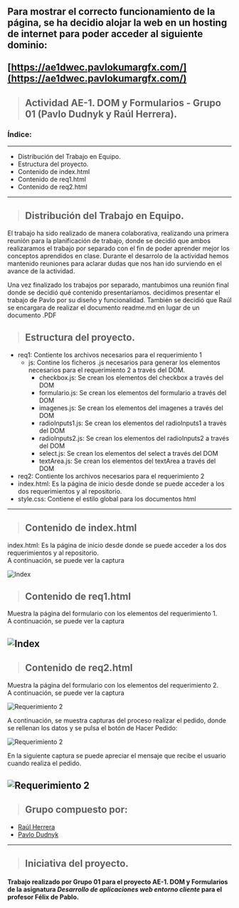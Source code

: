 ## Para mostrar el correcto funcionamiento de la página, se ha decidio alojar la web en un hosting de internet para poder acceder al siguiente dominio: <br><br>[https://ae1dwec.pavlokumargfx.com/](https://ae1dwec.pavlokumargfx.com/)


>## Actividad AE-1. DOM y Formularios  - Grupo 01 (Pavlo Dudnyk y Raúl Herrera).

### Índice:
---
* Distribución del Trabajo en Equipo.
* Estructura del proyecto.
* Contenido de index.html
* Contenido de req1.html
* Contenido de req2.html
---
>## Distribución del Trabajo en Equipo.

El trabajo ha sido realizado de manera colaborativa, realizando una primera reunión para la planificación de trabajo, donde se decidió que ambos realizaramos el trabajo por separado con el fin de poder aprender mejor los conceptos aprendidos en clase. Durante el desarrolo de la actividad hemos mantenido reuniones para aclarar dudas que nos han ido surviendo en el avance de la actividad. 

Una vez finalizado los trabajos por separado, mantubimos una reunión final donde se decidió qué contenido presentaríamos. decidimos presentar el trabajo de Pavlo por su diseño y funcionalidad. También se decidió que Raúl se encargara de realizar el documento readme.md en lugar de un documento .PDF


>## Estructura del proyecto.

* req1: Contiente los archivos necesarios para el requerimiento 1
    * js: Contine los ficheros .js necesarios para generar los elementos necesarios para el requerimiento 2 a través del DOM.
        * checkbox.js: Se crean los elementos del checkbox a través del DOM
        * formulario.js: Se crean los elementos del formulario a través del DOM 
        * imagenes.js: Se crean los elementos del imagenes a través del DOM
        * radioInputs1.js: Se crean los elementos del radioInputs1 a través del DOM
        * radioInputs2.js: Se crean los elementos del radioInputs2 a través del DOM
        * select.js: Se crean los elementos del select a través del DOM
        * textArea.js: Se crean los elementos del textArea a través del DOM
* req2: Contiente los archivos necesarios para el requerimiento 2
* index.html: Es la página de inicio desde donde se puede acceder a los dos requerimientos y al repositorio.
* style.css: Contiene el estilo global para los documentos html
---
>## Contenido de index.html 

index.html: Es la página de inicio desde donde se puede acceder a los dos requerimientos y al repositorio.<br>
A continuación, se puede ver la captura <br>

![Index](./imagenes/index.jpg)
>## Contenido de req1.html

Muestra la página del formulario con los elementos del requerimiento 1.<br> 
A continuación, se puede ver la captura<br>

![Index](./imagenes/requerimiento1.jpg)
---
>## Contenido de req2.html
Muestra la página del formulario con los elementos del requerimiento 2.<br>
A continuación, se puede ver la captura<br>

![Requerimiento 2](./imagenes/Requerimiento2.jpg)

A continuación, se muestra capturas del proceso realizar el pedido, donde se rellenan los datos y se pulsa el botón de Hacer Pedido:

![Requerimiento 2](./imagenes/HacerPedido.jpg)

En la siguiente captura se puede apreciar el mensaje que recibe el usuario cuando realiza el pedido.

![Requerimiento 2](./imagenes/pedidoRecibido.jpg)
---
>## Grupo compuesto por:

* [Raúl Herrera](https://www.linkedin.com/in/raúl-herrera-gil/)
* [Pavlo Dudnyk](https://www.linkedin.com/in/pavlo-dudnyk/)

---

>## Iniciativa del **proyecto**.

#### Trabajo realizado por **Grupo 01** para el proyecto **AE-1. DOM y Formularios**  de la asignatura ***Desarrollo de aplicaciones web entorno cliente*** para el profesor **Félix de Pablo**.